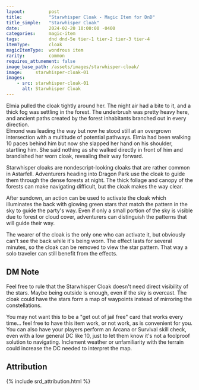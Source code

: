 ```yaml
---
layout:         post
title:          "Starwhisper Cloak - Magic Item for DnD"
title_simple:   "Starwhisper Cloak"
date:           2024-02-20 10:00:00 -0400
categories:     magic-item
tags:           dnd dnd-5e tier-1 tier-2 tier-3 tier-4
itemType:       cloak
magicItemType:  wondrous item
rarity:         common
requires_attunement: false
image_base_path: /assets/images/starwhisper-cloak/
image:     starwhisper-cloak-01
images:
    - src: starwhisper-cloak-01
      alt: Starwhisper Cloak
---
```


<div class="read-aloud">
    Elmia pulled the cloak tightly around her. The night air had a bite to it, and a thick fog was settling in the forest. The underbrush was pretty heavy here, and ancient paths created by the forest inhabitants branched out in every direction.
</div>
<div class="read-aloud">
    Elmond was leading the way but now he stood still at an overgrown intersection with a multitude of potential pathways. Elmia had been walking 10 paces behind him but now she slapped her hand on his shoulder, startling him. She said nothing as she walked directly in front of him and brandished her worn cloak, revealing their way forward.
</div>

<!--more-->

Starwhisper cloaks are nondescript-looking cloaks that are rather common in Astarfell. Adventurers heading into Dragon Park use the cloak to guide them through the dense forests at night. The thick foliage and canopy of the forests can make navigating difficult, but the cloak makes the way clear.

After sundown, an action can be used to activate the cloak which illuminates the back with glowing green stars that match the pattern in the sky to guide the party's way. Even if only a small portion of the sky is visible due to forest or cloud cover, adventurers can distinguish the patterns that will guide their way.

The wearer of the cloak is the only one who can activate it, but obviously can't see the back while it's being worn. The effect lasts for several minutes, so the cloak can be removed to view the star pattern. That way a solo traveler can still benefit from the effects.


## DM Note

Feel free to rule that the Starwhisper Cloak doesn't need direct visibility of the stars. Maybe being outside is enough, even if the sky is overcast. The cloak could have the stars form a map of waypoints instead of mirroring the constellations.

You may not want this to be a "get out of jail free" card that works every time... feel free to have this item work, or not work, as is convenient for you. You can also have your players perform an Arcana or Survival skill check, even with a low general DC like 10, just to let them know it's not a foolproof solution to navigating. Inclement weather or unfamiliarity with the terrain could increase the DC needed to interpret the map.


## Attribution

{% include srd_attribution.html %}
